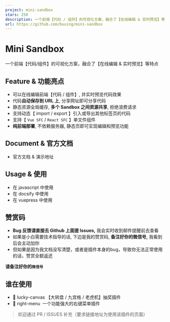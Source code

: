 ```yaml
---
project: mini-sandbox
stars: 250
description: 一个前端【代码 / 组件】的可视化方案，融合了【在线编辑 & 实时预览】等特点；可以在任意 js 环境下，包括【docsify / vuepress】文档类项目中使用；支持 Vue SFC / React SFC 单文件组件
url: https://github.com/buuing/mini-sandbox
---
```


  

Mini Sandbox
============

一个前端【代码/组件】的可视化方案，融合了【在线编辑 & 实时预览】等特点

  

Feature & 功能亮点
--------------

-   可以在线编辑前端【代码 / 组件】, 并实时预览代码效果
-   代码**自动保存到 URL 上**, 分享网址即可分享代码
-   静态资源全局缓存, **多个 Sandbox 之间资源共享**, 拒绝浪费请求
-   支持动态【 import / export 】引入或导出其他标签页的代码
-   支持【 `Vue SFC` / `React SFC` 】单文件组件
-   **纯前端部署**, 不依赖服务器, 静态页即可实现编辑和预览功能

  

Document & 官方文档
---------------

-   官方文档 & 演示地址

  

Usage & 使用
----------

-   在 javascript 中使用
-   在 docsify 中使用
-   在 vuepress 中使用

  

赞赏码
---

-   **Bug 反馈请直接去 Github 上面提 Issues,** 我会实时收到邮件提醒前去查看
-   如果是小白需要技术指导的话, 下边是我的赞赏码, **备注好你的微信号,** 我看到后会主动加你
-   但如果是因为我文档没写清楚，或者是插件本身的bug，导致你无法正常使用的话，赞赏全额返还

**请备注好你的`微信号`**

  

谁在使用
----

-   🎁 lucky-canvas 【大转盘 / 九宫格 / 老虎机】抽奖插件
-   🎁 right-menu 一个功能强大的右键菜单插件

> 欢迎通过 PR / ISSUES 补充（要求链接地址为使用该插件的页面）
